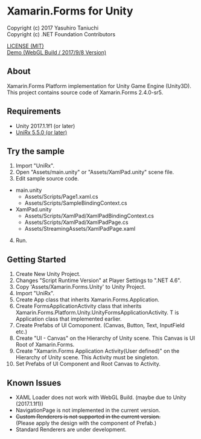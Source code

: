 Xamarin.Forms for Unity
=====

Copyright (c) 2017 Yasuhiro Taniuchi  
Copyright (c) .NET Foundation Contributors

[LICENSE (MIT)](LICENSE)  
[Demo (WebGL Build / 2017/9/8 Version)](https://aosoft.github.io/XFUnitySample/170908/)

## About

Xamarin.Forms Platform implementation for Unity Game Engine (Unity3D).  
This project contains source code of Xamarin.Forms 2.4.0-sr5.

## Requirements

* Unity 2017.1.1f1 (or later)
* [UniRx 5.5.0 (or later)](https://www.assetstore.unity3d.com/#!/content/17276)

## Try the sample

1. Import "UniRx".
2. Open "Assets/main.unity" or "Assets/XamlPad.unity" scene file.
3. Edit sample source code.
  * main.unity
    * Assets/Scripts/Page1.xaml.cs
    * Assets/Scripts/SampleBindingContext.cs
  * XamlPad.unity
    * Assets/Scripts/XamlPad/XamlPadBindingContext.cs
    * Assets/Scripts/XamlPad/XamlPadPage.cs
    * Assets/StreamingAssets/XamlPadPage.xaml
4. Run.

## Getting Started

1. Create New Unity Project.
2. Changes "Script Runtime Version" at Player Settings to ".NET 4.6".
3. Copy 'Assets/Xamarin.Forms.Unity' to Unity Project.
4. Import "UniRx".
5. Create App class that inherits Xamarin.Forms.Application.
6. Create FormsApplicationActivity class that inherits Xamarin.Forms.Platform.Unity.UnityFormsApplicationActivity<T>. T is Application class that implemented earlier.
7. Create Prefabs of UI Comoponent. (Canvas, Button, Text, InputField etc.)
8. Create "UI - Canvas" on the Hierarchy of Unity scene. This Canvas is UI Root of Xamarin.Forms.
9. Create "Xamarin.Forms Application Activity(User defined)" on the Hierarchy of Unity scene. This Activity must be singleton.  
10. Set Prefabs of UI Component and Root Canvas to Activity.

## Known Issues

* XAML Loader does not work with WebGL Build. (maybe due to Unity (2017.1.1f1))
* NavigationPage is not implemented in the current version.
* ~~Custom Renderers is not supported in the current version.~~  
  (Please apply the design with the component of Prefab.)
* Standard Renderers are under development.
